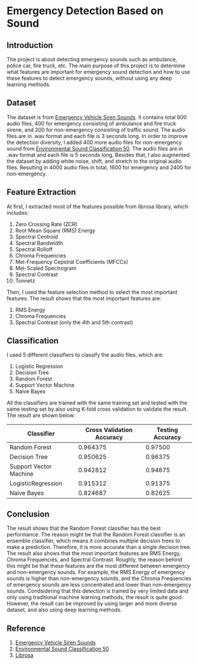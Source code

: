# Emergency Detection Based on Sound

## Introduction

The project is about detecting emergency sounds such as ambulance, police car, fire truck, etc. The main purpose of this project is to determine what features are important for emergency sound detection and how to use these features to detect emergency sounds, without using any deep learning methods.

## Dataset

The dataset is from [Emergency Vehicle Siren Sounds](https://www.kaggle.com/datasets/vishnu0399/emergency-vehicle-siren-sounds). It contains total 600 audio files, 400 for emergency consisting of ambulance and fire truck sirene, and 200 for non-emergency consisting of traffic sound. The audio files are in .wav format and each file is 3 seconds long. In order to improve the detection diversity, I added 400 more audio files for non-emergency sound from [Environmental Sound Classification 50](https://www.kaggle.com/datasets/mmoreaux/environmental-sound-classification-50). The audio files are in .wav format and each file is 5 seconds long. Besides that, I also augmented the dataset by adding white noise, shift, and stretch to the original audio files. Resulting in 4000 audio files in total, 1600 for emergency and 2400 for non-emergency.

## Feature Extraction

At first, I extracted most of the features possible from librosa library, which includes:

1. Zero Crossing Rate (ZCR)
2. Root Mean Square (RMS) Energy
3. Spectral Centroid
4. Spectral Bandwidth
5. Spectral Rolloff
6. Chroma Frequencies
7. Mel-Frequency Cepstral Coefficients (MFCCs)
8. Mel-Scaled Spectrogram
9. Spectral Contrast
10. Tonnetz

Then, I used the feature selection method to select the most important features. The result shows that the most important features are:

1. RMS Energy
2. Chroma Frequencies
3. Spectral Contrast (only the 4th and 5th contrast)

## Classification

I used 5 different classifiers to classify the audio files, which are:

1. Logistic Regression
2. Decision Tree
3. Random Forest
4. Support Vector Machine
5. Naive Bayes

All the classifiers are trained with the same training set and tested with the same testing set by also using K-fold cross validation to validate the result. The result are shown below:

| Classifier             | Cross Validation Accuracy | Testing Accuracy |
| ---------------------- | ------------------------- | ---------------- |
| Random Forest          | 0.964375                  | 0.97500          |
| Decision Tree          | 0.950625                  | 0.96375          |
| Support Vector Machine | 0.942812                  | 0.94875          |
| LogisticRegression     | 0.915312                  | 0.91375          |
| Naive Bayes            | 0.824687                  | 0.82625          |

## Conclusion

The result shows that the Random Forest classifier has the best performance. The reason might be that the Random Forest classifier is an ensemble classifier, which means it combines multiple decision trees to make a prediction. Therefore, it is more accurate than a single decision tree. The result also shows that the most important features are RMS Energy, Chroma Frequencies, and Spectral Contrast. Roughly, the reason behind this might be that these features are the most different between emergency and non-emergency sounds. For example, the RMS Energy of emergency sounds is higher than non-emergency sounds, and the Chroma Frequencies of emergency sounds are less concentrated and lower than non-emergency sounds. Condsidering that this detection is trained by very limited data and only using traditional machine learning methods, the result is quite good. However, the result can be improved by using larger and more diverse dataset, and also using deep learning methods.

## Reference

1. [Emergency Vehicle Siren Sounds](https://www.kaggle.com/datasets/vishnu0399/emergency-vehicle-siren-sounds)
2. [Environmental Sound Classification 50](https://www.kaggle.com/datasets/mmoreaux/environmental-sound-classification-50)
3. [Librosa](https://librosa.org/doc/latest/index.html)
